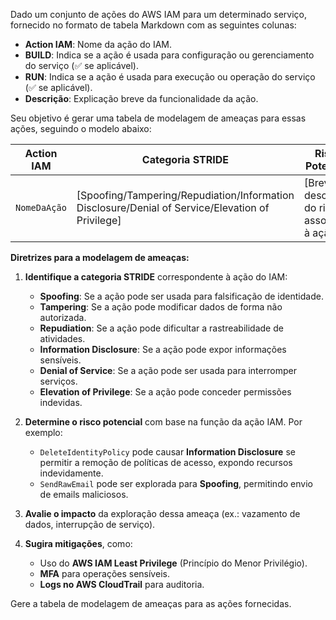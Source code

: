 Dado um conjunto de ações do AWS IAM para um determinado serviço, fornecido no formato de tabela Markdown com as seguintes colunas:
- **Action IAM**: Nome da ação do IAM.
- **BUILD**: Indica se a ação é usada para configuração ou gerenciamento do serviço (✅ se aplicável).
- **RUN**: Indica se a ação é usada para execução ou operação do serviço (✅ se aplicável).
- **Descrição**: Explicação breve da funcionalidade da ação.

Seu objetivo é gerar uma tabela de modelagem de ameaças para essas ações, seguindo o modelo abaixo:

| Action IAM                | Categoria STRIDE  | Risco Potencial | Impacto | Mitigações |
|---------------------------|------------------|-----------------|---------|------------|
| `NomeDaAção`              | [Spoofing/Tampering/Repudiation/Information Disclosure/Denial of Service/Elevation of Privilege] | [Breve descrição do risco associado à ação] | [Impacto esperado] | [Mitigações possíveis] |

**Diretrizes para a modelagem de ameaças:**
1. **Identifique a categoria STRIDE** correspondente à ação do IAM:
   - **Spoofing**: Se a ação pode ser usada para falsificação de identidade.
   - **Tampering**: Se a ação pode modificar dados de forma não autorizada.
   - **Repudiation**: Se a ação pode dificultar a rastreabilidade de atividades.
   - **Information Disclosure**: Se a ação pode expor informações sensíveis.
   - **Denial of Service**: Se a ação pode ser usada para interromper serviços.
   - **Elevation of Privilege**: Se a ação pode conceder permissões indevidas.

2. **Determine o risco potencial** com base na função da ação IAM. Por exemplo:
   - `DeleteIdentityPolicy` pode causar **Information Disclosure** se permitir a remoção de políticas de acesso, expondo recursos indevidamente.
   - `SendRawEmail` pode ser explorada para **Spoofing**, permitindo envio de emails maliciosos.

3. **Avalie o impacto** da exploração dessa ameaça (ex.: vazamento de dados, interrupção de serviço).

4. **Sugira mitigações**, como:
   - Uso do **AWS IAM Least Privilege** (Princípio do Menor Privilégio).
   - **MFA** para operações sensíveis.
   - **Logs no AWS CloudTrail** para auditoria.

Gere a tabela de modelagem de ameaças para as ações fornecidas.
